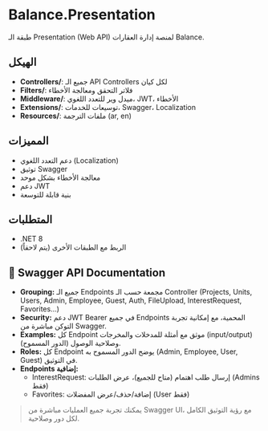 # Balance.Presentation

طبقة الـ Presentation (Web API) لمنصة إدارة العقارات Balance.

## الهيكل

- **Controllers/**: جميع الـ API Controllers لكل كيان
- **Filters/**: فلاتر التحقق ومعالجة الأخطاء
- **Middleware/**: ميدل وير للتعدد اللغوي، JWT، الأخطاء
- **Extensions/**: توسيعات للخدمات، Swagger، Localization
- **Resources/**: ملفات الترجمة (ar, en)

## المميزات
- دعم التعدد اللغوي (Localization)
- توثيق Swagger
- معالجة الأخطاء بشكل موحد
- دعم JWT
- بنية قابلة للتوسعة

## المتطلبات
- .NET 8
- الربط مع الطبقات الأخرى (يتم لاحقاً) 

## 📖 Swagger API Documentation

- **Grouping:** جميع الـ Endpoints مجمعة حسب الـ Controller (Projects, Units, Users, Admin, Employee, Guest, Auth, FileUpload, InterestRequest, Favorites...)
- **Security:** دعم JWT Bearer في جميع Endpoints المحمية، مع إمكانية تجربة التوكن مباشرة من Swagger.
- **Examples:** كل Endpoint موثق مع أمثلة للمدخلات والمخرجات (input/output) وصلاحية الوصول (الدور المسموح).
- **Roles:** كل Endpoint يوضح الدور المسموح به (Admin, Employee, User, Guest) في التوثيق.
- **Endpoints إضافية:**
  - InterestRequest: إرسال طلب اهتمام (متاح للجميع)، عرض الطلبات (Admins فقط)
  - Favorites: إضافة/حذف/عرض المفضلات (User فقط)

> يمكنك تجربة جميع العمليات مباشرة من Swagger UI، مع رؤية التوثيق الكامل لكل دور وصلاحية. 